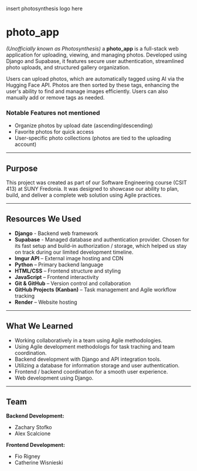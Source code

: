 insert photosynthesis logo here

# photo_app  
*(Unofficially known as Photosynthesis)*
a
**photo_app** is a full-stack web application for uploading, viewing, and managing photos. Developed using Django and Supabase, it features secure user authentication, streamlined photo uploads, and structured gallery organization. 

Users can upload photos, which are automatically tagged using AI via the Hugging Face API. Photos are then sorted by these tags, enhancing the user's ability to find and manage images efficiently. Users can also manually add or remove tags as needed.

### Notable Features not mentioned
- Organize photos by upload date (ascending/descending)
- Favorite photos for quick access
- User-specific photo collections (photos are tied to the uploading account)

---

## Purpose

This project was created as part of our Software Engineering course (CSIT 413) at SUNY Fredonia. It was designed to showcase our ability to plan, build, and deliver a complete web solution using Agile practices.

---

## Resources We Used

- **Django** - Backend web framework
- **Supabase** - Managed database and authentication provider. 
  Chosen for its fast setup and build-in authorization / storage, which helped us stay on track during our limited development timeline. 
- **Imgur API** – External image hosting and CDN  
- **Python** – Primary backend language
- **HTML/CSS** – Frontend structure and styling  
- **JavaScript** – Frontend interactivity  
- **Git & GitHub** – Version control and collaboration
- **GitHub Projects (Kanban)** – Task management and Agile workflow tracking  
- **Render** – Website hosting

---

## What We Learned

- Working collaboratively in a team using Agile methodologies.
- Using Agile development methodologis for task traching and team coordination. 
- Backend development with Django and API integration tools.
- Utilizing a database for information storage and user authentication.
- Frontend / backend coordination for a smooth user experience.
- Web development using Django. 

---

## Team

**Backend Development:**
- Zachary Stofko
- Alex Scalcione

**Frontend Development:**
- Fio Rigney
- Catherine Wisnieski
